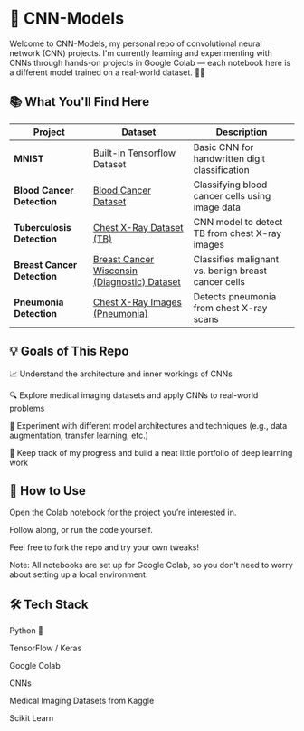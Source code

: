 # 🧠 CNN-Models
Welcome to CNN-Models, my personal repo of convolutional neural network (CNN) projects. I'm currently learning and experimenting with CNNs through hands-on projects in Google Colab — each notebook here is a different model trained on a real-world dataset. 🧪🔥

## 📚 What You'll Find Here
| Project | Dataset | Description |
|--------|---------|-------------|
| **MNIST** | Built-in Tensorflow Dataset | Basic CNN for handwritten digit classification |
| **Blood Cancer Detection** | [Blood Cancer Dataset](https://www.kaggle.com/datasets/sumithsingh/blood-cell-images-for-cancer-detection) | Classifying blood cancer cells using image data |
| **Tuberculosis Detection** | [Chest X-Ray Dataset (TB)](https://www.kaggle.com/datasets/tawsifurrahman/tuberculosis-tb-chest-xray-dataset) | CNN model to detect TB from chest X-ray images |
| **Breast Cancer Detection** | [Breast Cancer Wisconsin (Diagnostic) Dataset](https://www.kaggle.com/datasets/uciml/breast-cancer-wisconsin-data) | Classifies malignant vs. benign breast cancer cells |
| **Pneumonia Detection** | [Chest X-Ray Images (Pneumonia)](https://www.kaggle.com/datasets/paultimothymooney/chest-xray-pneumonia) | Detects pneumonia from chest X-ray scans |


## 💡 Goals of This Repo
📈 Understand the architecture and inner workings of CNNs

🔍 Explore medical imaging datasets and apply CNNs to real-world problems

🧪 Experiment with different model architectures and techniques (e.g., data augmentation, transfer learning, etc.)

📝 Keep track of my progress and build a neat little portfolio of deep learning work

## 🚀 How to Use
Open the Colab notebook for the project you’re interested in.

Follow along, or run the code yourself.

Feel free to fork the repo and try your own tweaks!

Note: All notebooks are set up for Google Colab, so you don’t need to worry about setting up a local environment.

## 🛠 Tech Stack
Python 🐍

TensorFlow / Keras

Google Colab

CNNs

Medical Imaging Datasets from Kaggle

Scikit Learn
